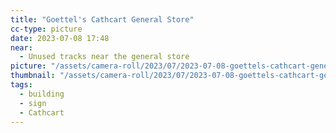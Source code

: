 ```yaml
---
title: "Goettel's Cathcart General Store"
cc-type: picture
date: 2023-07-08 17:48
near:
  - Unused tracks near the general store
picture: "/assets/camera-roll/2023/07/2023-07-08-goettels-cathcart-general-store/20230709_004844004_iOS.jpg"
thumbnail: "/assets/camera-roll/2023/07/2023-07-08-goettels-cathcart-general-store/20230709_004844004_iOS-thumbnail.jpg"
tags:
  - building
  - sign
  - Cathcart
---
```

